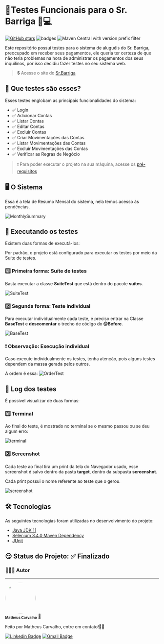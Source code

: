 # 🚨Testes Funcionais para o Sr. Barriga 🤑💻

[![GitHub stars](https://img.shields.io/github/stars/matheuscarv69/Tests-Sr.Barriga?color=7159)](https://github.com/matheuscarv69/Tests-Sr.Barriga/stargazers)
![badges](https://img.shields.io/github/issues/matheuscarv69/Tests-Sr.Barriga)
![Maven Central with version prefix filter](https://img.shields.io/maven-central/v/org.apache.maven/apache-maven/3.6.3?color=7159)

Este repositório possui testes para o sistema de aluguéis do Sr. Barriga, preocupado em receber seus pagamentos, ele queria ter certeza de que não teria problemas na hora de administrar os pagamentos dos seus inquilinos, por isso decidiu fazer testes no seu sistema web.

>💲 Acesse o site do [Sr.Barriga](https://seubarriga.wcaquino.me/)

## 🤔 Que testes são esses?

Esses testes englobam as principais funcionalidades do sistema:
- ✅ Login
- ✅ Adicionar Contas
- ✅ Listar Contas
- ✅ Editar Contas
- ✅ Excluir Contas
- ✅ Criar Movimentações das Contas
- ✅ Listar Movimentações das Contas
- ✅ Excluir Movimentações das Contas
- ✅ Verificar as Regras de Negócio

>❗ Para poder executar o projeto na sua máquina, acesse os [pré-requisitos](https://gist.github.com/matheuscarv69/db9fd451e62c418f0c11223511257d46)

## 🖥 O Sistema
Essa é a tela de Resumo Mensal do sistema, nela temos acesso às pendências.

![MonthlySummary](https://i.imgur.com/s5AlXBH.jpg)

## 🧐 Executando os testes
Existem duas formas de executá-los:

Por padrão, o projeto está configurado para executar os testes por meio da Suíte de testes.
### 1️⃣ Primeira forma: Suíte de testes

Basta executar a classe **SuiteTest** que está dentro do pacote **suites**.

![SuiteTest](https://i.imgur.com/umpsz5E.jpg)

### 2️⃣ Segunda forma: Teste individual

Para executar individualmente cada teste, é preciso entrar na Classe **BaseTest** e **descomentar** o trecho de código do **@Before**.

![BaseTest](https://i.imgur.com/AZcaH79.jpg)

### ❗ Observação: Execução individual

Caso execute individualmente os testes, tenha atenção, pois alguns testes dependem da massa gerada pelos outros.

A ordem é essa:
![OrderTest](https://i.imgur.com/jUTZjlU.png)

## 🔎 Log dos testes

É possível visualizar de duas formas:

### 1️⃣ Terminal

Ao final do teste, é mostrado no terminal se o mesmo passou ou se deu algum erro:

![terminal](https://i.imgur.com/5HXNYbs.jpg)

### 2️⃣ Screenshot

Cada teste ao final tira um print da tela do Navegador usado, esse screenshot é salvo dentro da pasta **target**, dentro da subpasta **screenshot**.

Cada print possui o nome referente ao teste que o gerou.

![screenshot](https://i.imgur.com/dLTOdbn.jpg) 

## 🛠 Tecnologias
As seguintes tecnologias foram utilizadas no desenvolvimento do projeto:

- [Java JDK 11](https://download.java.net/java/GA/jdk11/9/GPL/openjdk-11.0.2_windows-x64_bin.zip)
- [Selenium 3.4.0 Maven Dependency](https://mvnrepository.com/artifact/org.seleniumhq.selenium/selenium-java/3.4.0)
- [JUnit](https://junit.org/junit5/)

## 😏 Status do Projeto: ✅ Finalizado

### 👨🏻‍💻 Autor
---

<a href="https://github.com/matheuscarv69">
 <img style="border-radius: 50%;" src="https://avatars1.githubusercontent.com/u/55814214?s=460&u=ffb1e928527a55f53df6e0d323c2fd7ba92fe0c3&v=4" width="100px;" alt=""/>
 <br />
 <sub><b>Matheus Carvalho</b></sub></a> <a href="https://github.com/matheuscarv69" title="Matheus Carvalho">🚀</a>


Feito por Matheus Carvalho, entre em contato!✌🏻

[![Linkedin Badge](https://img.shields.io/badge/-Matheus_Carvalho-blue?style=flat-square&logo=Linkedin&logoColor=white&link=https:https://www.linkedin.com/in/matheus-carvalho69//)](https://www.linkedin.com/in/matheus-carvalho69/)
[![Gmail Badge](https://img.shields.io/badge/-matheus9126@gmail.com-c14438?style=flat-square&logo=Gmail&logoColor=white&link=mailto:matheus9126@gmail.com)](mailto:matheus9126@gmail.com)
